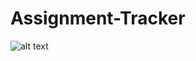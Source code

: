 # Assignment-Tracker
![alt text](https://github.com/[cheung0]/[Assignment-Tracker]/blob/[main]/homepage.png?raw=true)

##
